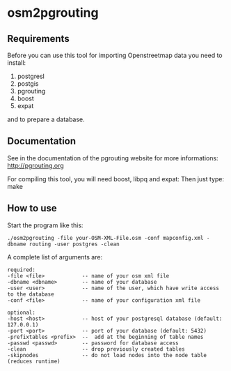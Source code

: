# osm2pgrouting

## Requirements

Before you can use this tool for importing Openstreetmap data you need to install:

1. postgresl
2. postgis
3. pgrouting
4. boost
5. expat

and to prepare a database.

## Documentation

See in the documentation of the pgrouting website for more informations: http://pgrouting.org


For compiling this tool, you will need boost, libpq and expat:
Then just type: make

## How to use

Start the program like this:

```
./osm2pgrouting -file your-OSM-XML-File.osm -conf mapconfig.xml -dbname routing -user postgres -clean
```

A complete list of arguments are:

```
required: 
-file <file>  			-- name of your osm xml file
-dbname <dbname> 		-- name of your database
-user <user> 			-- name of the user, which have write access to the database
-conf <file> 			-- name of your configuration xml file

optional:
-host <host>  			-- host of your postgresql database (default: 127.0.0.1)
-port <port> 			-- port of your database (default: 5432)
-prefixtables <prefix> 	--  add at the beginning of table names
-passwd <passwd> 		-- password for database access
-clean 					-- drop previously created tables
-skipnodes				-- do not load nodes into the node table (reduces runtime) 
```
